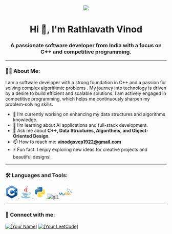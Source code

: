 <div id="header" align="center">
  <img src="https://media.giphy.com/media/M9gbBd9nbDrOTu1Mqx/giphy.gif" width="100"/>
  <h1 align="center">Hi 👋, I'm Rathlavath Vinod</h1>
  <h3 align="center">A passionate software developer from India with a focus on C++ and competitive programming.</h3>
</div>

---

### 👨‍💻 About Me:

I am a software developer with a strong foundation in C++ and a passion for solving complex algorithmic problems . My journey into technology is driven by a desire to build efficient and scalable solutions. I am actively engaged in competitive programming, which helps me continuously sharpen my problem-solving skills.

- 🔭 I’m currently working on enhancing my data structures and algorithms knowledge.
- 🌱 I’m learning about AI applications and full-stack development.
- 💬 Ask me about **C++, Data Structures, Algorithms, and Object-Oriented Design**.
- 📫 How to reach me: **vinodgsvcp1922@gmail.com**
- ⚡ Fun fact: I enjoy exploring new ideas for creative projects and beautiful designs!

---

### 🛠️ Languages and Tools:

<p align="left">
  <a href="https://www.cplusplus.com/" target="_blank" rel="noreferrer"> <img src="https://raw.githubusercontent.com/devicons/devicon/master/icons/cplusplus/cplusplus-original.svg" alt="cplusplus" width="40" height="40"/> </a>
  <a href="https://www.java.com" target="_blank" rel="noreferrer"> <img src="https://raw.githubusercontent.com/devicons/devicon/master/icons/java/java-original.svg" alt="java" width="40" height="40"/> </a>
  <a href="https://www.python.org" target="_blank" rel="noreferrer"> <img src="https://raw.githubusercontent.com/devicons/devicon/master/icons/python/python-original.svg" alt="python" width="40" height="40"/> </a>
  <a href="https://git-scm.com/" target="_blank" rel="noreferrer"> <img src="https://www.vectorlogo.zone/logos/git-scm/git-scm-icon.svg" alt="git" width="40" height="40"/> </a>
  <a href="https://www.mysql.com/" target="_blank" rel="noreferrer"> <img src="https://raw.githubusercontent.com/devicons/devicon/master/icons/mysql/mysql-original-wordmark.svg" alt="mysql" width="40" height="40"/> </a>
</p>

---


### 🔗 Connect with me:

<p align="left">
  <a href="[YOUR_LINKEDIN_URL]" target="blank"><img align="center" src="https://raw.githubusercontent.com/rahuldkjain/github-profile-readme-generator/master/src/images/icons/Social/linked-in-alt.svg" alt="[Your Name]" height="30" width="40" /></a>
  <a href="[YOUR_LEETCODE_URL]" target="blank"><img align="center" src="https://raw.githubusercontent.com/rahuldkjain/github-profile-readme-generator/master/src/images/icons/Social/leet-code.svg" alt="[Your LeetCode]" height="30" width="40" /></a>
</p>

<!--
**VinodRathod1/VinodRathod1** is a ✨ _special_ ✨ repository because its `README.md` (this file) appears on your GitHub profile.

Here are some ideas to get you started:

- 🔭 I’m currently working on ...
- 🌱 I’m currently learning ...
- 👯 I’m looking to collaborate on ...
- 🤔 I’m looking for help with ...
- 💬 Ask me about ...
- 📫 How to reach me: ...
- 😄 Pronouns: ...
- ⚡ Fun fact: ...
-->
